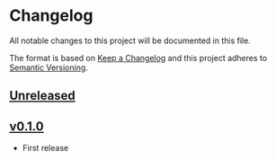 # Changelog
All notable changes to this project will be documented in this file.

The format is based on [Keep a Changelog](http://keepachangelog.com/en/1.0.0/)
and this project adheres to [Semantic Versioning](http://semver.org/spec/v2.0.0.html).

## [Unreleased]

## [v0.1.0]
- First release

[Unreleased]: https://github.com/xmidt-org/sallust/compare/v0.1.0..HEAD
[v0.1.0]: https://github.com/xmidt-org/sallust/compare/0.0.0...v0.1.0

